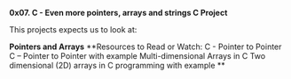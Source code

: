 **0x07. C - Even more pointers, arrays and strings
C Project**

This projects expects us to look at:

**Pointers and Arrays**
**Resources to Read or Watch:
C - Pointer to Pointer
C – Pointer to Pointer with example
Multi-dimensional Arrays in C
Two dimensional (2D) arrays in C programming with example **
